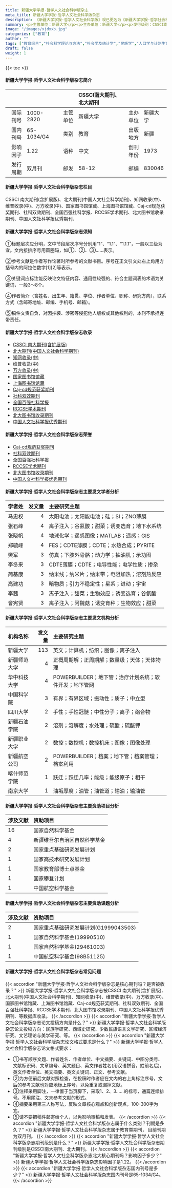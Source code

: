 ```yaml
---
title: 新疆大学学报·哲学人文社会科学版杂志
meta_title: 新疆大学学报·哲学人文社会科学版杂志
description: 《新疆大学学报·哲学人文社会科学版》现已更名为《新疆大学学报·哲学社会科学版》。 《新疆大学学报·哲学人文社会科学版》（CN:65-1034/G4）内容丰富、思想健康，自1973年创刊起，以双月刊形式发行，刊物对外积极扩大宣传，致力于提高杂志质量与影响。 《新疆大学学报·哲学人文社会科学版》刊登历史学、文献学、政治学、社会学、法学、经济学、管理学、文学、哲学、语言学、教育学、心理学、文化学、伦理学等学科的学术论文。
summary: <p>主管单位：新疆大学</p><p>主办单位：新疆大学</p><p>发行级别：CSSCI南大期刊、北大期刊</p><p>发行周期：双月刊</p>
image: "/images/xjdxxb.jpg"
categories: ["教育"]
author: ""
tags: ["教育综合","社会科学理论与方法","社会学及统计学","民族学","人口学与计划生育","人才学与劳动科学","教育理论与教育管理","学前教育","初等教育","中等教育","高等教育","职业教育","成人教育与特殊教育","体育",]
draft: false
weight: 1
---
```


{{< toc >}}

#### 新疆大学学报·哲学人文社会科学版杂志简介
|               |                               |               | CSSCI南大期刊、北大期刊        |               |                           |
| ------------: | :---------------------------- | ------------: | :---------------------------- | ------------: | :------------------------ |
| 国际刊号      | 1000-2820   | 主管单位      | 新疆大学     | 主办单位      | 新疆大学     |
| 国内刊号      | 65-1034/G4        | 类别          | 教育       | 出版地方      | 新疆           |
| 影响因子      | 1.22        | 语种          | 中文             | 创刊年份      | 1973    |
| 发行周期      | 双月刊    | 邮发          | 58-12              | 邮编          | 830046      |

#### 新疆大学学报·哲学人文社会科学版杂志栏目
<span>CSSCI 南大期刊(含扩展版)</span>、<span>北大期刊(中国人文社会科学期刊)</span>、<span>知网收录(中)</span>、<span>维普收录(中)</span>、<span>万方收录(中)</span>、<span>国家图书馆馆藏</span>、<span>上海图书馆馆藏</span>、<span>Caj-cd规范获奖期刊</span>、<span>社科双效期刊</span>、<span>全国百强社科学报</span>、<span>RCCSE学术期刊</span>、<span>北大图书馆收录期刊</span>、<span>中国人文社科学报优秀期刊</span>、

#### 新疆大学学报·哲学人文社会科学版杂志须知
<p><p>
	①标题层次应分明，文中节段层次序号分别用“1”、“1.1”、“1.1.1”，一般以三级为宜。文内接排序号用圆圈码，如①、②、③……表示。
</p><p>
	②参考文献是作者写作论著时所参考的文献书目。序号在正文引文处右上角用方括号内的阿拉伯数字[1][2]等表示。
</p><p>
	③关键词应标注能反映论文特征内容、通用性较强的、符合主题词表的术语为关键词，一般3～8个。
</p><p>
	④作者简介（含姓名、出生年、籍贯、学位、作者单位、职称、研究方向），联系方式（含邮寄地址、邮编、手机号、邮箱）。
</p><p>
	⑤稿件文责自负，对因抄袭、涉密等侵犯他人版权或其他权利的，本刊不承担连带责任。
</p></p>


#### 新疆大学学报·哲学人文社会科学版杂志收录
<ul>
    <li class="inline-block">
        <a class="bg-theme-light hover:bg-primary dark:bg-darkmode-theme-light dark:hover:bg-darkmode-primary dark:hover:text-dark m-1 block rounded px-3 py-1 hover:text-white" href="#新疆大学学报·哲学人文社会科学版杂志收录">
        CSSCI 南大期刊(含扩展版)
        </a>
    </li>
    <li class="inline-block">
        <a class="bg-theme-light hover:bg-primary dark:bg-darkmode-theme-light dark:hover:bg-darkmode-primary dark:hover:text-dark m-1 block rounded px-3 py-1 hover:text-white" href="#新疆大学学报·哲学人文社会科学版杂志收录">
        北大期刊(中国人文社会科学期刊)
        </a>
    </li>
    <li class="inline-block">
        <a class="bg-theme-light hover:bg-primary dark:bg-darkmode-theme-light dark:hover:bg-darkmode-primary dark:hover:text-dark m-1 block rounded px-3 py-1 hover:text-white" href="#新疆大学学报·哲学人文社会科学版杂志收录">
        知网收录(中)
        </a>
    </li>
    <li class="inline-block">
        <a class="bg-theme-light hover:bg-primary dark:bg-darkmode-theme-light dark:hover:bg-darkmode-primary dark:hover:text-dark m-1 block rounded px-3 py-1 hover:text-white" href="#新疆大学学报·哲学人文社会科学版杂志收录">
        维普收录(中)
        </a>
    </li>
    <li class="inline-block">
        <a class="bg-theme-light hover:bg-primary dark:bg-darkmode-theme-light dark:hover:bg-darkmode-primary dark:hover:text-dark m-1 block rounded px-3 py-1 hover:text-white" href="#新疆大学学报·哲学人文社会科学版杂志收录">
        万方收录(中)
        </a>
    </li>
    <li class="inline-block">
        <a class="bg-theme-light hover:bg-primary dark:bg-darkmode-theme-light dark:hover:bg-darkmode-primary dark:hover:text-dark m-1 block rounded px-3 py-1 hover:text-white" href="#新疆大学学报·哲学人文社会科学版杂志收录">
        国家图书馆馆藏
        </a>
    </li>
    <li class="inline-block">
        <a class="bg-theme-light hover:bg-primary dark:bg-darkmode-theme-light dark:hover:bg-darkmode-primary dark:hover:text-dark m-1 block rounded px-3 py-1 hover:text-white" href="#新疆大学学报·哲学人文社会科学版杂志收录">
        上海图书馆馆藏
        </a>
    </li>
    <li class="inline-block">
        <a class="bg-theme-light hover:bg-primary dark:bg-darkmode-theme-light dark:hover:bg-darkmode-primary dark:hover:text-dark m-1 block rounded px-3 py-1 hover:text-white" href="#新疆大学学报·哲学人文社会科学版杂志收录">
        Caj-cd规范获奖期刊
        </a>
    </li>
    <li class="inline-block">
        <a class="bg-theme-light hover:bg-primary dark:bg-darkmode-theme-light dark:hover:bg-darkmode-primary dark:hover:text-dark m-1 block rounded px-3 py-1 hover:text-white" href="#新疆大学学报·哲学人文社会科学版杂志收录">
        社科双效期刊
        </a>
    </li>
    <li class="inline-block">
        <a class="bg-theme-light hover:bg-primary dark:bg-darkmode-theme-light dark:hover:bg-darkmode-primary dark:hover:text-dark m-1 block rounded px-3 py-1 hover:text-white" href="#新疆大学学报·哲学人文社会科学版杂志收录">
        全国百强社科学报
        </a>
    </li>
    <li class="inline-block">
        <a class="bg-theme-light hover:bg-primary dark:bg-darkmode-theme-light dark:hover:bg-darkmode-primary dark:hover:text-dark m-1 block rounded px-3 py-1 hover:text-white" href="#新疆大学学报·哲学人文社会科学版杂志收录">
        RCCSE学术期刊
        </a>
    </li>
    <li class="inline-block">
        <a class="bg-theme-light hover:bg-primary dark:bg-darkmode-theme-light dark:hover:bg-darkmode-primary dark:hover:text-dark m-1 block rounded px-3 py-1 hover:text-white" href="#新疆大学学报·哲学人文社会科学版杂志收录">
        北大图书馆收录期刊
        </a>
    </li>
    <li class="inline-block">
        <a class="bg-theme-light hover:bg-primary dark:bg-darkmode-theme-light dark:hover:bg-darkmode-primary dark:hover:text-dark m-1 block rounded px-3 py-1 hover:text-white" href="#新疆大学学报·哲学人文社会科学版杂志收录">
        中国人文社科学报优秀期刊
        </a>
    </li>
</ul>



#### 新疆大学学报·哲学人文社会科学版杂志荣誉
<ul>
    <li class="inline-block">
        <a class="bg-theme-light hover:bg-primary dark:bg-darkmode-theme-light dark:hover:bg-darkmode-primary dark:hover:text-dark m-1 block rounded px-3 py-1 hover:text-white" href="#新疆大学学报·哲学人文社会科学版杂志荣誉">
        Caj-cd规范获奖期刊
        </a>
    </li>
    <li class="inline-block">
        <a class="bg-theme-light hover:bg-primary dark:bg-darkmode-theme-light dark:hover:bg-darkmode-primary dark:hover:text-dark m-1 block rounded px-3 py-1 hover:text-white" href="#新疆大学学报·哲学人文社会科学版杂志荣誉">
        社科双效期刊
        </a>
    </li>
    <li class="inline-block">
        <a class="bg-theme-light hover:bg-primary dark:bg-darkmode-theme-light dark:hover:bg-darkmode-primary dark:hover:text-dark m-1 block rounded px-3 py-1 hover:text-white" href="#新疆大学学报·哲学人文社会科学版杂志荣誉">
        全国百强社科学报
        </a>
    </li>
    <li class="inline-block">
        <a class="bg-theme-light hover:bg-primary dark:bg-darkmode-theme-light dark:hover:bg-darkmode-primary dark:hover:text-dark m-1 block rounded px-3 py-1 hover:text-white" href="#新疆大学学报·哲学人文社会科学版杂志荣誉">
        RCCSE学术期刊
        </a>
    </li>
    <li class="inline-block">
        <a class="bg-theme-light hover:bg-primary dark:bg-darkmode-theme-light dark:hover:bg-darkmode-primary dark:hover:text-dark m-1 block rounded px-3 py-1 hover:text-white" href="#新疆大学学报·哲学人文社会科学版杂志荣誉">
        北大图书馆收录期刊
        </a>
    </li>
    <li class="inline-block">
        <a class="bg-theme-light hover:bg-primary dark:bg-darkmode-theme-light dark:hover:bg-darkmode-primary dark:hover:text-dark m-1 block rounded px-3 py-1 hover:text-white" href="#新疆大学学报·哲学人文社会科学版杂志荣誉">
        中国人文社科学报优秀期刊
        </a>
    </li>
</ul>





#### 新疆大学学报·哲学人文社会科学版杂志主要发文学者分析
| 学者姓                | 发文量                | 主要研究主题          |
| :------------         | --------------------: | :-------------------- |
| 马忠权   | 4     | 太阳电池；太阳能电池；硅；SI；ZNO薄膜 |
| 张石峰   | 4     | 离子注入；谷氨酸；甜菜；诱变选育；地下水系统 |
| 张晓帆   | 4     | 地球化学；遥感图像；MATLAB；遥感；GIS |
| 郑毓峰   | 4     | FES；CDTE薄膜；CDTE；水热合成；PYRITE |
| 樊军   | 3     | 仿真；下肢外骨骼；动力学；抽油机；示功图 |
| 李冬来   | 3     | CDTE薄膜；CDTE；电导性能；电学性质；掺杂 |
| 简基康   | 3     | 纳米线；纳米片；纳米带；电阻加热；溶剂热反应 |
| 高建功   | 3     | 暗物质；引力不稳定性；星系；进动；宇宙 |
| 李茜   | 3     | 离子注入；甜菜；生物效应；诱变选育；谷氨酸 |
| 曾宪贤   | 3     | 离子注入；阿魏菇；诱变育种；生物效应；甜菜 |




#### 新疆大学学报·哲学人文社会科学版杂志主要发文机构分析
| 机构名称              | 发文量                | 主要研究主题          |
| :------------         | --------------------: | :-------------------- |
| 新疆大学   | 113     | 英文；计算机；纺织；图像；离子注入 |
| 新疆师范大学   | 4     | 正概周期解；正周期解；数量级；天体；天体物理 |
| 华中科技大学   | 4     | POWERBUILDER；地下管；治疗计划系统；软件开发；地下管网 |
| 中国科学院   | 3     | 有界；有界区域；振动性；质子；中立型 |
| 四川大学   | 2     | 手性；手性冠醚；中性分子；离子；络合物 |
| 新疆石油学院   | 2     | 溶剂；溶解度；水处理；硫酸；硫酸钾 |
| 新疆职业大学   | 2     | 数控；数控机；数控机床；图像；图像处理 |
| 新疆航空公司   | 2     | POWERBUILDER；档案；地下管；档案管理；档案利用 |
| 喀什师范学院   | 1     | 跃迁；跃迁几率；能级；能级原子；相干 |
| 南京大学   | 1     | 油垢厚度；油管；油管道；输油；输油管 |




#### 新疆大学学报·哲学人文社会科学版杂志主要资助项目分析
| 涉及文献              | 资助项目              |
| :------------         | :-------------------- |
| 16   | 国家自然科学基金   |
| 4   | 新疆维吾尔自治区自然科学基金   |
| 2   | 国家重点基础研究发展计划   |
| 1   | 国家高技术研究发展计划   |
| 1   | 国家教育部博士点基金   |
| 1   | 国家攀登计划   |
| 1   | 中国航空科学基金   |




#### 新疆大学学报·哲学人文社会科学版杂志主要资助课题分析
| 涉及文献              | 资助项目              |
| :------------         | :-------------------- |
| 2   | 国家重点基础研究发展计划(G1999043503)   |
| 1   | 国家自然科学基金(19990510)   |
| 1   | 国家自然科学基金(29461003)   |
| 1   | 中国航空科学基金(98B51125)   |



#### 新疆大学学报·哲学人文社会科学版杂志常见问题
{{< accordion "新疆大学学报·哲学人文社会科学版杂志是核心期刊吗？是否被收录？" >}}
新疆大学学报·哲学人文社会科学版杂志被CSSCI 南大期刊(含扩展版)、北大期刊(中国人文社会科学期刊)、知网收录(中)、维普收录(中)、万方收录(中)、国家图书馆馆藏、上海图书馆馆藏、Caj-cd规范获奖期刊、社科双效期刊、全国百强社科学报、RCCSE学术期刊、北大图书馆收录期刊、中国人文社科学报优秀期刊、等数据库收录。
{{< /accordion >}}
{{< accordion "新疆大学学报·哲学人文社会科学版杂志论文投稿方向是什么？" >}}
新疆大学学报·哲学人文社会科学版杂志论文投稿方向：民族学研究、西域史研究、少数民族语言文学研究、区域经济研究、文艺理论与美学研究、等。
{{< /accordion >}}
{{< accordion "新疆大学学报·哲学人文社会科学版杂志论文格式要求是什么？" >}}
新疆大学学报·哲学人文社会科学版杂志论文格式要求：
- ①书写顺序文题、作者姓名、作者单位、中文摘要、关键词、中图分类号、文献标识码、文章编号、英文题目、英文作者姓名(用汉语拼音，姓前名后)，英文作者单位、英文摘要、英文关键词、正文、参考文献。
- ②为方便前后文献对照检查，在投稿时作者应在文内的右上角标注序号，文后的参考文献也对应地标上序号，以免重复或漏掉文献。
- ③注释采用脚注，一律置于当页脚下，采取1、2、3……的标号，通篇连续排号。不用尾注、文末参考文献的形式。
- ④摘要采用第三人称写法，反映文章核心观点和创新观点，100-300字为宜。
- ⑤请不要把稿件邮寄给个人，以免影响审稿和发表。
{{< /accordion >}}
{{< accordion "新疆大学学报·哲学人文社会科学版杂志属于什么类别？刊期是多久？" >}}
新疆大学学报·哲学人文社会科学版杂志属于教育类期刊， 目前刊期为双月刊。
{{< /accordion >}}
{{< accordion "新疆大学学报·哲学人文社会科学版杂志期刊级别是什么？" >}}
新疆大学学报·哲学人文社会科学版杂志期刊级别是CSSCI南大期刊、北大期刊。
{{< /accordion >}}
{{< accordion "新疆大学学报·哲学人文社会科学版杂志北大核心期刊吗？影响因子多少？" >}}
新疆大学学报·哲学人文社会科学版杂志影响因子是1.22。
{{< /accordion >}}
{{< accordion "新疆大学学报·哲学人文社会科学版杂志国内刊号是多少？" >}}
新疆大学学报·哲学人文社会科学版杂志国内刊号是65-1034/G4。
{{< /accordion >}}